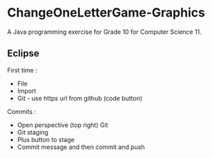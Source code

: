 # ChangeOneLetterGame-Graphics

A Java programming exercise for Grade 10 for Computer Science 11.

## Eclipse

First time : 

* File
* Import
* Git - use https url from github (code button)


Commits : 

* Open perspective (top right) Git
* Git staging
* Plus button to stage
* Commit message and then commit and push